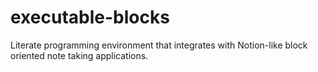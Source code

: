 # executable-blocks
Literate programming environment that integrates with Notion-like block oriented note taking applications.
